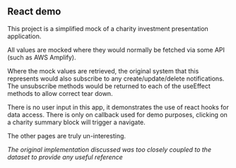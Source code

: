 ## React demo
This project is a simplified mock of a charity investment presentation application.

All values are mocked where they would normally be fetched via some API (such as AWS Amplify).

Where the mock values are retrieved, the original system that this represents would also subscribe to any create/update/delete notifications. The unsubscribe methods would be returned to each of the useEffect methods to allow correct tear down.

There is no user input in this app, it demonstrates the use of react hooks for data access. There is only on callback used for demo purposes, clicking on a charity summary block will trigger a navigate.

The other pages are truly un-interesting.

_The original implementation discussed was too closely coupled to the dataset to provide any useful reference_
